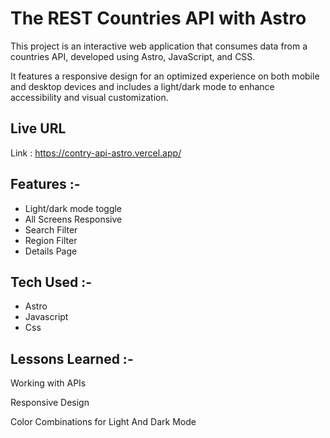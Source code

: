 # The REST Countries API with Astro

This project is an interactive web application that consumes data from a countries API, developed using Astro, JavaScript, and CSS. 

It features a responsive design for an optimized experience on both mobile and desktop devices and includes a light/dark mode to enhance accessibility and visual customization.


## Live URL

Link : https://contry-api-astro.vercel.app/


## Features :-

- Light/dark mode toggle
- All Screens Responsive
- Search Filter
- Region Filter
- Details Page


## Tech Used :-

- Astro 
- Javascript
- Css

## Lessons Learned :-

Working with APIs

Responsive Design

Color Combinations for Light And Dark Mode



